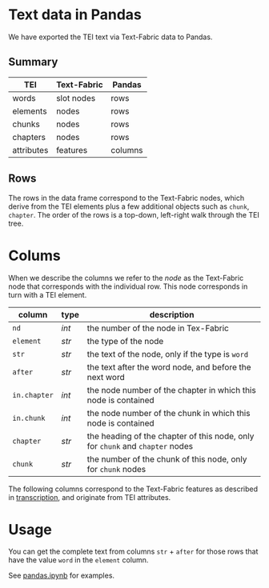 # Text data in Pandas

We have exported the TEI text via Text-Fabric data to Pandas.

## Summary

TEI | Text-Fabric | Pandas
--- | --- | ---
words | slot nodes | rows
elements | nodes | rows
chunks | nodes | rows
chapters | nodes | rows
attributes | features | columns

## Rows

The rows in the data frame correspond to the Text-Fabric nodes, which derive
from the TEI elements plus a few additional objects such as `chunk`, `chapter`.
The order of the rows is a top-down, left-right walk through the TEI tree.

# Colums

When we describe the columns we refer to the *node* as the Text-Fabric node
that corresponds with the individual row. This node corresponds in turn
with a TEI element.

column | type | description
--- | --- | ---
`nd` | *int* | the number of the node in Tex-Fabric
`element` | *str* | the type of the node
`str` | *str* | the text of the node, only if the type is `word`
`after` | *str* | the text after the word node, and before the next word
`in.chapter` | *int* | the node number of the chapter in which this node is contained
`in.chunk` | *int* | the node number of the chunk in which this node is contained
`chapter` | *str* | the heading of the chapter of this node, only for `chunk` and `chapter` nodes
`chunk` | *str* | the number of the chunk of this node, only for `chunk` nodes

The following columns correspond to the Text-Fabric features as 
described in [transcription](transcription.md), and originate from TEI attributes.

# Usage

You can get the complete text from columns `str` + `after` for those rows that have
the value `word` in the `element` column.

See
[pandas.ipynb](https://nbviewer.org/github/CLARIAH/wp6-ferdinandhuyck/blob/main/programs/pandas.ipynb)
for examples.
